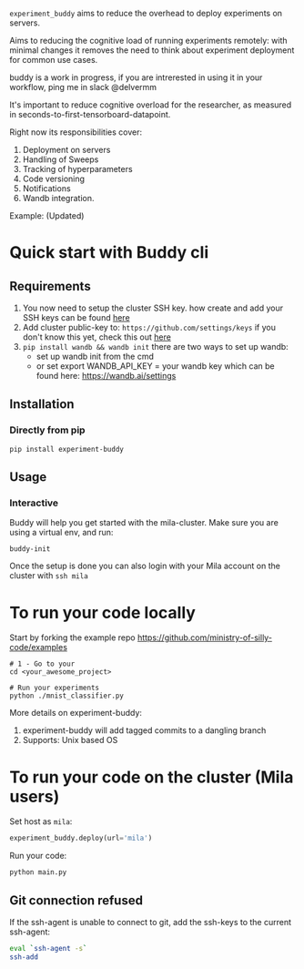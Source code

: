 `experiment_buddy` aims to reduce the overhead to deploy experiments on servers.

Aims to reducing the cognitive load of running experiments remotely: with minimal changes it removes the need to think about experiment deployment for common use cases.

buddy is a work in progress, if you are intrerested in using it in your workflow, ping me in slack @delvermm

It's important to reduce cognitive overload for the researcher, as measured in seconds-to-first-tensorboard-datapoint.

Right now its responsibilities cover:
1. Deployment on servers
1. Handling of Sweeps
1. Tracking of hyperparameters
1. Code versioning
1. Notifications
1. Wandb integration.

Example: (Updated)

# Quick start with Buddy cli

## Requirements

1. You now need to setup the cluster SSH key. how create and add your SSH keys can be found [here](https://docs.github.com/en/free-pro-team@latest/github/authenticating-to-github/adding-a-new-ssh-key-to-your-github-account) 
1. Add cluster public-key to: `https://github.com/settings/keys` if you don't know this yet, check this out [here](https://docs.github.com/en/free-pro-team@latest/github/authenticating-to-github/adding-a-new-ssh-key-to-your-github-account)
1. `pip install wandb && wandb init` there are two ways to set up wandb: 
    - set up wandb init from the cmd
    - or set export  WANDB_API_KEY = your wandb key which can be found here: https://wandb.ai/settings


## Installation
### Directly from pip
```shell
pip install experiment-buddy
```

## Usage
### Interactive
Buddy will help you get started with the mila-cluster. Make sure you are using a virtual env, and run:
```shell
buddy-init
```
Once the setup is done you can also login with your Mila account on the cluster with `ssh mila`

# To run your code locally

Start by forking the example repo https://github.com/ministry-of-silly-code/examples

```shell
# 1 - Go to your 
cd <your_awesome_project>

# Run your experiments
python ./mnist_classifier.py
```

More details on experiment-buddy:
1. experiment-buddy will add tagged commits to a dangling branch 
2. Supports: Unix based OS

# To run your code on the cluster (Mila users)
Set host as `mila`:

```python
experiment_buddy.deploy(url='mila')
```
Run your code:
```shell
python main.py
```
## Git connection refused
If the ssh-agent is unable to connect to git, add the ssh-keys to the current ssh-agent:
```bash
eval `ssh-agent -s`
ssh-add
```
